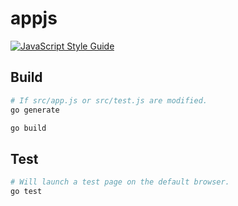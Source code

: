 # appjs
[![JavaScript Style Guide](https://img.shields.io/badge/code_style-standard-brightgreen.svg)](https://standardjs.com)

## Build
```sh
# If src/app.js or src/test.js are modified.
go generate

go build
```

## Test
```sh
# Will launch a test page on the default browser.
go test
```
